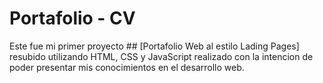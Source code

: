 # Portafolio - CV 
Este fue mi primer proyecto ## [Portafolio Web al estilo Lading Pages] resubido utilizando HTML, CSS y JavaScript realizado con la intencion de poder presentar mis conocimientos en el desarrollo web.
